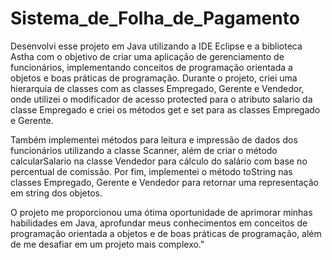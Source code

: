 # Sistema_de_Folha_de_Pagamento


Desenvolvi esse projeto em Java utilizando a IDE Eclipse e a biblioteca Astha com o objetivo de criar uma aplicação de gerenciamento de funcionários, implementando conceitos de programação orientada a objetos e boas práticas de programação. Durante o projeto, criei uma hierarquia de classes com as classes Empregado, Gerente e Vendedor, onde utilizei o modificador de acesso protected para o atributo salario da classe Empregado e criei os métodos get e set para as classes Empregado e Gerente.

Também implementei métodos para leitura e impressão de dados dos funcionários utilizando a classe Scanner, além de criar o método calcularSalario na classe Vendedor para cálculo do salário com base no percentual de comissão. Por fim, implementei o método toString nas classes Empregado, Gerente e Vendedor para retornar uma representação em string dos objetos.

O projeto me proporcionou uma ótima oportunidade de aprimorar minhas habilidades em Java, aprofundar meus conhecimentos em conceitos de programação orientada a objetos e de boas práticas de programação, além de me desafiar em um projeto mais complexo."
